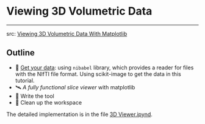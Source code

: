 # Viewing 3D Volumetric Data 

----

src: [Viewing 3D Volumetric Data With Matplotlib
](https://www.datacamp.com/community/tutorials/matplotlib-3d-volumetric-data)

## Outline

* 🚀 [Get your data](https://www.datacamp.com/community/tutorials/matplotlib-3d-volumetric-data#GetData): using `nibabel` library, which provides a reader for files with the NIfTI file format. Using scikit-image to get the data in this tutorial.
* 🛰 _A fully functional slice viewer_ with matplotlib
* 🧰 Write the tool
* 🙌 Clean up the workspace 

The detailed implementation is in the file [3D Viewer.ipynd]().